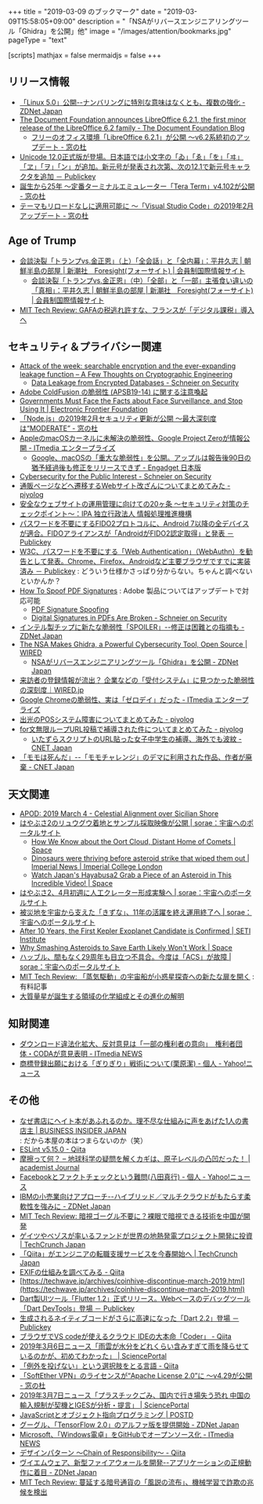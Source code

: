 +++
title = "2019-03-09 のブックマーク"
date =  "2019-03-09T15:58:05+09:00"
description = "「NSAがリバースエンジニアリングツール「Ghidra」を公開」他"
image = "/images/attention/bookmarks.jpg"
pageType = "text"

[scripts]
  mathjax = false
  mermaidjs = false
+++

## リリース情報

- [「Linux 5.0」公開--ナンバリングに特別な意味はなくとも、複数の強化 - ZDNet Japan](https://japan.zdnet.com/article/35133743/)
- [The Document Foundation announces LibreOffice 6.2.1, the first minor release of the LibreOffice 6.2 family - The Document Foundation Blog](https://blog.documentfoundation.org/blog/2019/03/06/libreoffice-621/)
    - [フリーのオフィス環境「LibreOffice 6.2.1」が公開 ～v6.2系統初のアップデート - 窓の杜](https://forest.watch.impress.co.jp/docs/news/1173423.html)
- [Unicode 12.0正式版が登場。日本語では小文字の「ゐ」「ゑ」「を」「ヰ」「ヱ」「ヲ」「ン」が追加。新元号が発表され次第、次の12.1で新元号キャラクタを追加 － Publickey](https://www.publickey1.jp/blog/19/unicode_120121.html)
- [誕生から25年 ～定番ターミナルエミュレーター「Tera Term」v4.102が公開 - 窓の杜](https://forest.watch.impress.co.jp/docs/news/1173549.html)
- [テーマもリロードなしに適用可能に ～「Visual Studio Code」の2019年2月アップデート - 窓の杜](https://forest.watch.impress.co.jp/docs/news/1173731.html)

## Age of Trump

- [会談決裂「トランプvs.金正恩」（上）「全会話」と「全内幕」：平井久志 | 朝鮮半島の部屋 | 新潮社　Foresight(フォーサイト) | 会員制国際情報サイト](https://www.fsight.jp/articles/-/44977)
    - [会談決裂「トランプvs.金正恩」（中）「全部」と「一部」主張食い違いの「真相」：平井久志 | 朝鮮半島の部屋 | 新潮社　Foresight(フォーサイト) | 会員制国際情報サイト](https://www.fsight.jp/articles/-/44982)
- [MIT Tech Review: GAFAの税逃れ許すな、フランスが「デジタル課税」導入へ](https://www.technologyreview.jp/nl/france-is-about-to-hit-big-tech-firms-like-amazon-with-a-3-digital-tax/)

## セキュリティ＆プライバシー関連

- [Attack of the week: searchable encryption and the ever-expanding leakage function – A Few Thoughts on Cryptographic Engineering](https://blog.cryptographyengineering.com/2019/02/11/attack-of-the-week-searchable-encryption-and-the-ever-expanding-leakage-function/)
    - [Data Leakage from Encrypted Databases - Schneier on Security](https://www.schneier.com/blog/archives/2019/03/data_leakage_fr.html)
- [Adobe ColdFusion の脆弱性 (APSB19-14) に関する注意喚起](https://www.jpcert.or.jp/at/2019/at190011.html)
- [Governments Must Face the Facts about Face Surveillance, and Stop Using It | Electronic Frontier Foundation](https://www.eff.org/deeplinks/2019/02/governments-must-face-facts-about-face-surveillance-and-stop-using-it)
- [「Node.js」の2019年2月セキュリティ更新が公開 ～最大深刻度は“MODERATE” - 窓の杜](https://forest.watch.impress.co.jp/docs/news/1172892.html)
- [AppleのmacOSカーネルに未解決の脆弱性、Google Project Zeroが情報公開 - ITmedia エンタープライズ](https://www.itmedia.co.jp/enterprise/articles/1903/05/news067.html)
    - [Google、macOSの「重大な脆弱性」を公開。アップルは報告後90日の猶予経過後も修正をリリースできず - Engadget 日本版](https://japanese.engadget.com/2019/03/04/google-macos-90/)
- [Cybersecurity for the Public Interest - Schneier on Security](https://www.schneier.com/blog/archives/2019/03/cybersecurity_f_1.html)
- [通販ページなどへ遷移するWebサイト改ざんについてまとめてみた - piyolog](https://piyolog.hatenadiary.jp/entry/2019/03/02/230000)
- [安全なウェブサイトの運用管理に向けての20ヶ条 ～セキュリティ対策のチェックポイント～：IPA 独立行政法人 情報処理推進機構](https://www.ipa.go.jp/security/vuln/websitecheck.html)
- [パスワードを不要にするFIDO2プロトコルに、Android 7以降の全デバイスが適合。FIDOアライアンスが「AndroidがFIDO2認定取得」と発表 － Publickey](https://www.publickey1.jp/blog/19/fido2android_7fidoandroidfido2.html)
- [W3C、パスワードを不要にする「Web Authentication」（WebAuthn）を勧告として発表。Chrome、Firefox、Androidなど主要ブラウザですでに実装済み － Publickey](https://www.publickey1.jp/blog/19/w3cweb_authenticationwebauthnchromefirefoxandroid.html) : どういう仕様かさっぱり分からない。ちゃんと調べないといかんか？
- [How To Spoof PDF Signatures](https://web-in-security.blogspot.com/2019/02/how-to-spoof-pdf-signatures.html) : Adobe 製品についてはアップデートで対応可能
    - [PDF Signature Spoofing](https://www.pdf-insecurity.org/index.html)
    - [Digital Signatures in PDFs Are Broken - Schneier on Security](https://www.schneier.com/blog/archives/2019/03/digital_signatu.html)
- [インテル製チップに新たな脆弱性「SPOILER」--修正は困難との指摘も - ZDNet Japan](https://japan.zdnet.com/article/35133748/)
- [The NSA Makes Ghidra, a Powerful Cybersecurity Tool, Open Source | WIRED](https://www.wired.com/story/nsa-ghidra-open-source-tool/)
    - [NSAがリバースエンジニアリングツール「Ghidra」を公開 - ZDNet Japan](https://japan.zdnet.com/article/35133878/)
- [来訪者の登録情報が流出？ 企業などの「受付システム」に見つかった脆弱性の深刻度｜WIRED.jp](https://wired.jp/2019/03/06/visitor-management-system-vulnerabilities/)
- [Google Chromeの脆弱性、実は「ゼロデイ」だった - ITmedia エンタープライズ](https://www.itmedia.co.jp/enterprise/articles/1903/07/news078.html)
- [出光のPOSシステム障害についてまとめてみた - piyolog](https://piyolog.hatenadiary.jp/entry/2019/03/08/061243)
- [for文無限ループURL投稿で補導された件についてまとめてみた - piyolog](https://piyolog.hatenadiary.jp/entry/2019/03/05/060955)
    - [いたずらスクリプトのURL貼った女子中学生の補導、海外でも波紋 - CNET Japan](https://japan.cnet.com/article/35133776/)
- [「モモは死んだ」--「モモチャレンジ」のデマに利用された作品、作者が廃棄 - CNET Japan](https://japan.cnet.com/article/35133644/)

## 天文関連

- [APOD: 2019 March 4 - Celestial Alignment over Sicilian Shore](https://apod.nasa.gov/apod/ap190304.html)
- [はやぶさ2のリュウグウ着地とサンプル採取映像が公開 | sorae：宇宙へのポータルサイト](https://sorae.info/030201/2019_03_05_haya2.html)
    - [How We Know about the Oort Cloud, Distant Home of Comets | Space](https://www.space.com/what-is-the-oort-cloud.html)
    - [Dinosaurs were thriving before asteroid strike that wiped them out | Imperial News | Imperial College London](https://www.imperial.ac.uk/news/190446/dinosaurs-were-thriving-before-asteroid-strike/)
    - [Watch Japan's Hayabusa2 Grab a Piece of an Asteroid in This Incredible Video! | Space](https://www.space.com/hayabusa2-asteroid-ryugu-sampling-video.html)
- [はやぶさ2、4月初週に人工クレーター形成実験へ | sorae：宇宙へのポータルサイト](https://sorae.info/030201/2019_03_05_haya.html)
- [被災地を宇宙から支えた「きずな」、11年の活躍を終え運用終了へ | sorae：宇宙へのポータルサイト](https://sorae.info/030201/2019_3_2_winds.html)
- [After 10 Years, the First Kepler Exoplanet Candidate is Confirmed | SETI Institute](https://seti.org/after-10-years-first-kepler-exoplanet-candidate-confirmed)
- [Why Smashing Asteroids to Save Earth Likely Won't Work | Space](https://www.space.com/asteroids-hard-to-smash-earth-defense.html)
- [ハッブル、間もなく29周年も目立つ不具合。今度は「ACS」が故障 | sorae：宇宙へのポータルサイト](https://sorae.info/030201/2019_3_7_hst.html)
- [MIT Tech Review: 「蒸気駆動」の宇宙船が小惑星探査への新たな扉を開く](https://www.technologyreview.jp/s/128585/steam-powered-spacecraft-could-jump-start-asteroid-exploration/) : 有料記事
- [大質量星が誕生する領域の化学組成とその進化の解明](https://www.nro.nao.ac.jp/news/2019/0308-taniguchi.html)

## 知財関連

- [ダウンロード違法化拡大、反対意見は「一部の権利者の意向」　権利者団体・CODAが意見表明 - ITmedia NEWS](https://www.itmedia.co.jp/news/articles/1903/04/news095.html)
- [商標登録出願における「ぎりぎり」戦術について(栗原潔) - 個人 - Yahoo!ニュース](https://news.yahoo.co.jp/byline/kuriharakiyoshi/20190305-00117122/)

## その他

- [なぜ書店にヘイト本があふれるのか。理不尽な仕組みに声をあげた1人の書店主 | BUSINESS INSIDER JAPAN](https://www.businessinsider.jp/post-186111) : だから本屋の本はつまらないのか（笑）
- [ESLint v5.15.0 - Qiita](https://qiita.com/mysticatea/items/1cc0afa2a3d3aa0e2de5)
- [摩擦って何？ – 地球科学の疑問を解くカギは、原子レベルの凸凹だった！ | academist Journal](https://academist-cf.com/journal/?p=9961)
- [Facebookとファクトチェックという難問(八田真行) - 個人 - Yahoo!ニュース](https://news.yahoo.co.jp/byline/hattamasayuki/20190304-00116903/)
- [IBMの小売業向けアプローチ--ハイブリッド／マルチクラウドがもたらす柔軟性を強みに - ZDNet Japan](https://japan.zdnet.com/article/35133551/)
- [MIT Tech Review: 暗視ゴーグル不要に？裸眼で暗視できる技術を中国が開発](https://www.technologyreview.jp/nl/mice-have-been-given-night-vision-with-a-nanoparticle-eye-injection/)
- [ゲイツやベゾスが率いるファンドが世界の地熱発電プロジェクト開発に投資  |  TechCrunch Japan](https://techcrunch.com/2019/03/03/bill-gates-and-jeff-bezos-backed-fund-invests-in-a-global-geothermal-energy-project-developer/)
- [「Qiita」がエンジニアの転職支援サービスを今春開始へ  |  TechCrunch Japan](https://jp.techcrunch.com/2019/03/05/qiita-jobs/)
- [EXIFの仕組みを調べてみる - Qiita](https://qiita.com/sanyamarseille/items/03c28feaf9c66abf517d)
- [https://techwave.jp/archives/coinhive-discontinue-march-2019.html](https://techwave.jp/archives/coinhive-discontinue-march-2019.html)
- [Dart製UIツール「Flutter 1.2」正式リリース。Webベースのデバッグツール「Dart DevTools」登場 － Publickey](https://www.publickey1.jp/blog/19/dartuiflutter_12webdart_devtools.html)
- [生成されるネイティブコードがさらに高速になった「Dart 2.2」登場 － Publickey](https://www.publickey1.jp/blog/19/dart_22.html)
- [ブラウザでVS codeが使えるクラウド IDEの大本命「Coder」 - Qiita](https://qiita.com/MegaBlackLabel/items/bbec97db769667962bce)
- [2019年3月6日ニュース「雨雲が水分をどれくらい含みすぎて雨を降らせているのかが、初めてわかった」 | SciencePortal](https://scienceportal.jst.go.jp/news/newsflash_review/newsflash/2019/03/20190306_01.html)
- [「例外を投げない」という選択肢をとる言語 - Qiita](https://qiita.com/suin/items/bf67ceaba72a9cdcb1ac)
- [「SoftEther VPN」のライセンスが“Apache License 2.0”に ～v4.29が公開 - 窓の杜](https://forest.watch.impress.co.jp/docs/news/1173354.html)
- [2019年3月7日ニュース「プラスチックごみ、国内で行き場失う恐れ 中国の輸入規制が契機とIGESが分析・提言」 | SciencePortal](https://scienceportal.jst.go.jp/news/newsflash_review/newsflash/2019/03/20190307_01.html)
- [JavaScriptとオブジェクト指向プログラミング | POSTD](https://postd.cc/javascript-and-object-oriented-programming/)
- [グーグル、「TensorFlow 2.0」のアルファ版を提供開始 - ZDNet Japan](https://japan.zdnet.com/article/35133816/)
- [Microsoft、「Windows電卓」をGitHubでオープンソース化 - ITmedia NEWS](https://www.itmedia.co.jp/news/articles/1903/07/news098.html)
- [デザインパターン ～Chain of Responsibility～ - Qiita](https://qiita.com/i-tanaka730/items/073c106c58d7c74c1706)
- [ヴイエムウェア、新型ファイアウォールを開発--アプリケーションの正規動作に着目 - ZDNet Japan](https://japan.zdnet.com/article/35133866/)
- [MIT Tech Review: 蔓延する暗号通貨の「風説の流布」、機械学習で詐欺の兆候を検出](https://www.technologyreview.jp/s/115463/machine-learning-identifies-cryptocurrency-scams-before-they-happen/)
